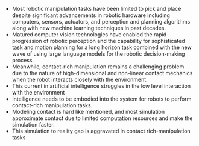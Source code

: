 - Most robotic manipulation tasks have been limited to pick and place despite significant advancements in robotic hardware including computers, sensors, actuators, and perception and planning algorithms along with new machine learning techniques in past decades. 
- Matured computer vision technologies have enabled the rapid progression of robotic perception and the capability for sophisticated task and motion planning for a long horizon task combined with the new wave of using large language models for the robotic decision-making process. 
- Meanwhile, contact-rich manipulation remains a challenging problem due to the nature of high-dimensional and non-linear contact mechanics when the robot interacts closely with the environment.  
- This current in artificial intelligence struggles in the low level interaction with the environment
- Intelligence needs to be embodied into the system for robots to perform contact-rich manipulation tasks.
- Modeling contact is hard like mentioned, and most simulation approximate contact due to limited computation resources and make the simulation faster.
- This simulation to reality gap is aggravated in contact rich-manipulation tasks 
